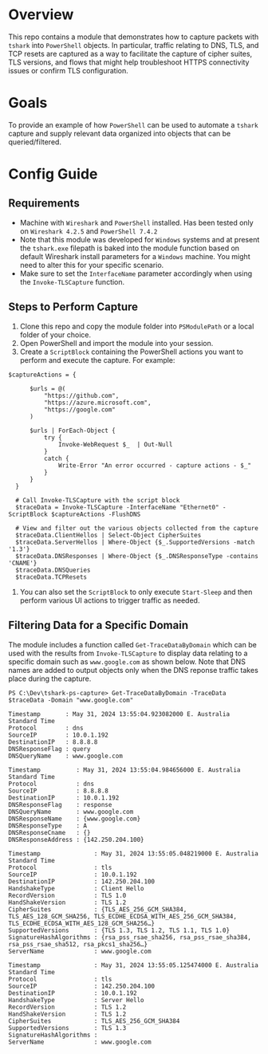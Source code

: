 # Overview
This repo contains a module that demonstrates how to capture packets with `tshark` into `PowerShell` objects.  In particular, traffic relating to DNS, TLS, and TCP resets are captured as a way to facilitate the capture of cipher suites, TLS versions, and flows that might help troubleshoot HTTPS connectivity issues or confirm TLS configuration.
# Goals
To provide an example of how `PowerShell` can be used to automate a `tshark` capture and supply relevant data organized into objects that can be queried/filtered.
# Config Guide
## Requirements
- Machine with `Wireshark` and `PowerShell` installed. Has been tested only on `Wireshark 4.2.5` and `PowerShell 7.4.2`
- Note that this module was developed for `Windows` systems and at present the `tshark.exe` filepath is baked into the module function based on default Wireshark install parameters for a `Windows` machine.  You might need to alter this for your specific scenario.
- Make sure to set the `InterfaceName` parameter accordingly when using the `Invoke-TLSCapture` function.

## Steps to Perform Capture
1. Clone this repo and copy the module folder into `PSModulePath` or a local folder of your choice.
1. Open PowerShell and import the module into your session.
1. Create a `ScriptBlock` containing the PowerShell actions you want to perform and execute the capture.  For example:
  ```
  $captureActions = {

        $urls = @(
            "https://github.com",
            "https://azure.microsoft.com",
            "https://google.com"
        )

        $urls | ForEach-Object {
            try {
                Invoke-WebRequest $_  | Out-Null
            }
            catch {
                Write-Error "An error occurred - capture actions - $_"
            }
        }
    }

    # Call Invoke-TLSCapture with the script block
    $traceData = Invoke-TLSCapture -InterfaceName "Ethernet0" -ScriptBlock $captureActions -FlushDNS

    # View and filter out the various objects collected from the capture
    $traceData.ClientHellos | Select-Object CipherSuites
    $traceData.ServerHellos | Where-Object {$_.SupportedVersions -match '1.3'}
    $traceData.DNSResponses | Where-Object {$_.DNSResponseType -contains 'CNAME'}
    $traceData.DNSQueries
    $traceData.TCPResets

  ```

1. You can also set the `ScriptBlock` to only execute `Start-Sleep` and then perform various UI actions to trigger traffic as needed.

## Filtering Data for a Specific Domain
The module includes a function called `Get-TraceDataByDomain` which can be used with the results from `Invoke-TLSCapture` to display data relating to a specific domain such as `www.google.com` as shown below.  Note that DNS names are added to output objects only when the DNS reponse traffic takes place during the capture.

```
PS C:\Dev\tshark-ps-capture> Get-TraceDataByDomain -TraceData $traceData -Domain "www.google.com"

Timestamp       : May 31, 2024 13:55:04.923082000 E. Australia Standard Time
Protocol        : dns
SourceIP        : 10.0.1.192
DestinationIP   : 8.8.8.8
DNSResponseFlag : query
DNSQueryName    : www.google.com

Timestamp          : May 31, 2024 13:55:04.984656000 E. Australia Standard Time
Protocol           : dns
SourceIP           : 8.8.8.8
DestinationIP      : 10.0.1.192
DNSResponseFlag    : response
DNSQueryName       : www.google.com
DNSResponseName    : {www.google.com}
DNSResponseType    : A
DNSResponseCname   : {}
DNSResponseAddress : {142.250.204.100}

Timestamp               : May 31, 2024 13:55:05.048219000 E. Australia Standard Time
Protocol                : tls
SourceIP                : 10.0.1.192
DestinationIP           : 142.250.204.100
HandshakeType           : Client Hello
RecordVersion           : TLS 1.0
HandShakeVersion        : TLS 1.2
CipherSuites            : {TLS_AES_256_GCM_SHA384, TLS_AES_128_GCM_SHA256, TLS_ECDHE_ECDSA_WITH_AES_256_GCM_SHA384, TLS_ECDHE_ECDSA_WITH_AES_128_GCM_SHA256…}
SupportedVersions       : {TLS 1.3, TLS 1.2, TLS 1.1, TLS 1.0}
SignatureHashAlgorithms : {rsa_pss_rsae_sha256, rsa_pss_rsae_sha384, rsa_pss_rsae_sha512, rsa_pkcs1_sha256…}
ServerName              : www.google.com

Timestamp               : May 31, 2024 13:55:05.125474000 E. Australia Standard Time
Protocol                : tls
SourceIP                : 142.250.204.100
DestinationIP           : 10.0.1.192
HandshakeType           : Server Hello
RecordVersion           : TLS 1.2
HandShakeVersion        : TLS 1.2
CipherSuites            : TLS_AES_256_GCM_SHA384
SupportedVersions       : TLS 1.3
SignatureHashAlgorithms :
ServerName              : www.google.com
```


